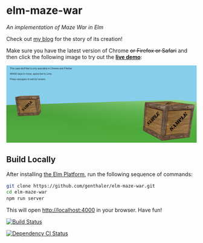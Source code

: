 # elm-maze-war

_An implementation of Maze War in Elm_

Check out [my blog](http://genthaler.github.io) for the story of its creation!

Make sure you have the latest version of Chrome ~~or Firefox or Safari~~ and then click the following image to try out the **[live demo][demo]**:

[![Live Demo](resources/ScreenShot.png)][demo]

## Build Locally

After installing [the Elm Platform](https://github.com/elm-lang/elm-platform), run the following sequence of commands:

```bash
git clone https://github.com/genthaler/elm-maze-war.git
cd elm-maze-war
npm run server
```

This will open <http://localhost:4000> in your browser. Have fun!

[![Build Status](https://travis-ci.org/genthaler/elm-maze-war.svg?branch=master)](https://travis-ci.org/genthaler/elm-maze-war)

[![Dependency CI Status](https://dependencyci.com/github/genthaler/elm-maze-war/badge?style=flat)](https://dependencyci.com/github/genthaler/elm-maze-war/badge?style=flat)

[demo]: http://genthaler.github.io/elm-maze-war/0.0.1/
